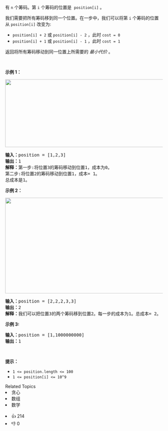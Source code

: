 <p>有&nbsp;<code>n</code>&nbsp;个筹码。第 <code>i</code> 个筹码的位置是
 <meta charset="UTF-8" />&nbsp;<code>position[i]</code>&nbsp;。</p>

<p>我们需要把所有筹码移到同一个位置。在一步中，我们可以将第 <code>i</code> 个筹码的位置从&nbsp;<code>position[i]</code>&nbsp;改变为:</p>

<p>
 <meta charset="UTF-8" /></p>

<ul> 
 <li><code>position[i] + 2</code>&nbsp;或&nbsp;<code>position[i] - 2</code>&nbsp;，此时&nbsp;<code>cost = 0</code></li> 
 <li><code>position[i] + 1</code>&nbsp;或&nbsp;<code>position[i] - 1</code>&nbsp;，此时&nbsp;<code>cost = 1</code></li> 
</ul>

<p>返回将所有筹码移动到同一位置上所需要的 <em>最小代价</em> 。</p>

<p>&nbsp;</p>

<p><strong>示例 1：</strong></p>

<p><img alt="" src="https://assets.leetcode.com/uploads/2020/08/15/chips_e1.jpg" style="height: 217px; width: 750px;" /></p>

<pre>
<strong>输入：</strong>position = [1,2,3]
<strong>输出：</strong>1
<strong>解释：</strong>第一步:将位置3的筹码移动到位置1，成本为0。
第二步:将位置2的筹码移动到位置1，成本= 1。
总成本是1。
</pre>

<p><strong>示例 2：</strong></p>

<p><img alt="" src="https://assets.leetcode.com/uploads/2020/08/15/chip_e2.jpg" style="height: 306px; width: 750px;" /></p>

<pre>
<strong>输入：</strong>position = [2,2,2,3,3]
<strong>输出：</strong>2
<strong>解释：</strong>我们可以把位置3的两个筹码移到位置2。每一步的成本为1。总成本= 2。
</pre>

<p><strong>示例 3:</strong></p>

<pre>
<strong>输入：</strong>position = [1,1000000000]
<strong>输出：</strong>1
</pre>

<p>&nbsp;</p>

<p><strong>提示：</strong></p>

<ul> 
 <li><code>1 &lt;= position.length &lt;= 100</code></li> 
 <li><code>1 &lt;= position[i] &lt;= 10^9</code></li> 
</ul>

<div><div>Related Topics</div><div><li>贪心</li><li>数组</li><li>数学</li></div></div><br><div><li>👍 214</li><li>👎 0</li></div>